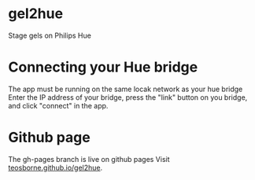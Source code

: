 # gel2hue
Stage gels on Philips Hue

# Connecting your Hue bridge
The app must be running on the same locak network as your hue bridge
Enter the IP address of your bridge, press the "link" button on you bridge, and click "connect" in the app.

# Github page
The gh-pages branch is live on github pages
Visit [teosborne.github.io/gel2hue](teosborne.github.io/gel2hue).
